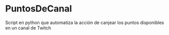 # PuntosDeCanal

Script en python que automatiza la acción de canjear los puntos disponibles en un canal de Twitch
